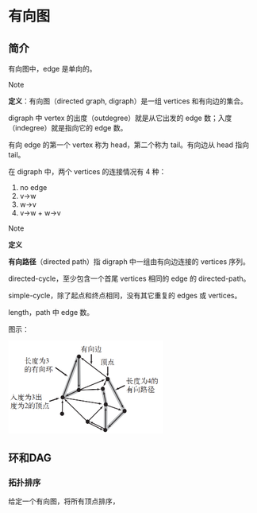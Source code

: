 # 有向图

## 简介

有向图中，edge 是单向的。

> [!NOTE]
>
> **定义**：有向图（directed graph, digraph）是一组 vertices 和有向边的集合。

digraph 中 vertex 的出度（outdegree）就是从它出发的 edge 数；入度（indegree）就是指向它的 edge 数。

有向 edge 的第一个 vertex 称为 head，第二个称为 tail。有向边从 head 指向 tail。

在 digraph 中，两个 vertices 的连接情况有 4 种：

1. no edge
2. v->w
3. w->v
4. v->w + w->v

> [!NOTE]
>
> **定义**
>
> **有向路径**（directed path）指 digraph 中一组由有向边连接的 vertices 序列。
>
> directed-cycle，至少包含一个首尾 vertices 相同的 edge 的 directed-path。
>
> simple-cycle，除了起点和终点相同，没有其它重复的 edges 或 vertices。
>
> length，path 中 edge 数。

图示：

<img src="./images/image-20240819140552028.png" alt="image-20240819140552028" style="zoom:50%;" />



## 环和DAG



### 拓扑排序

给定一个有向图，将所有顶点排序，

